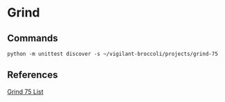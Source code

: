 # Grind

## Commands

```
python -m unittest discover -s ~/vigilant-broccoli/projects/grind-75

```

## References

[Grind 75 List](https://www.techinterviewhandbook.org/grind75)
